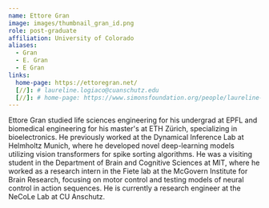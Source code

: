 ```yaml
---
name: Ettore Gran
image: images/thumbnail_gran_id.png
role: post-graduate
affiliation: University of Colorado
aliases:
  - Gran
  - E. Gran
  - E Gran
links:
  home-page: https://ettoregran.net/
  [//]: # laureline.logiaco@cuanschutz.edu
  [//]: # home-page: https://www.simonsfoundation.org/people/laureline-logiaco/
---
```


Ettore Gran studied life sciences engineering for his undergrad at EPFL and biomedical engineering for his master's at ETH Zürich, specializing in bioelectronics. He previously worked at the Dynamical Inference Lab at Helmholtz Munich, where he developed novel deep-learning models utilizing vision transformers for spike sorting algorithms. He was a visiting student in the Department of Brain and Cognitive Sciences at MIT, where he worked as a research intern in the Fiete lab at the McGovern Institute for Brain Research, focusing on motor control and testing models of neural control in action sequences. He is currently a research engineer at the NeCoLe Lab at CU Anschutz. 